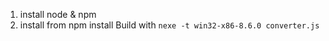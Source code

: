 1) install node & npm
2) install from npm install
Build with `nexe -t win32-x86-8.6.0 converter.js`
